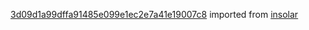 [3d09d1a99dffa91485e099e1ec2e7a41e19007c8](https://github.com/insolar/insolar/commit/3d09d1a99dffa91485e099e1ec2e7a41e19007c8) imported from [insolar](https://github.com/insolar/insolar)
